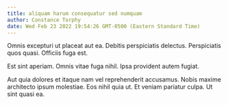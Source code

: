 ```yaml
---
title: aliquam harum consequatur sed numquam
author: Constance Torphy
date: Wed Feb 23 2022 19:54:26 GMT-0500 (Eastern Standard Time)
---
```

Omnis excepturi ut placeat aut ea. Debitis perspiciatis delectus. Perspiciatis quos quasi. Officiis fuga est.

 Est sint aperiam. Omnis vitae fuga nihil. Ipsa provident autem fugiat.

 Aut quia dolores et itaque nam vel reprehenderit accusamus. Nobis maxime architecto ipsum molestiae. Eos nihil quia ut. Et veniam pariatur culpa. Ut sint quasi ea.
